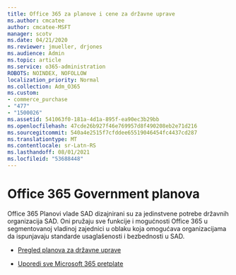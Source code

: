 ```yaml
---
title: Office 365 za planove i cene za državne uprave
ms.author: cmcatee
author: cmcatee-MSFT
manager: scotv
ms.date: 04/21/2020
ms.reviewer: jmueller, drjones
ms.audience: Admin
ms.topic: article
ms.service: o365-administration
ROBOTS: NOINDEX, NOFOLLOW
localization_priority: Normal
ms.collection: Adm_O365
ms.custom:
- commerce_purchase
- "477"
- "1500026"
ms.assetid: 541063f0-181a-4d1a-895f-ea90ec3b29bb
ms.openlocfilehash: 47cde26b927f46e769957d8f490208eb2e71d216
ms.sourcegitcommit: 540a4e2515f7cfddee65519046454fc4437cd287
ms.translationtype: MT
ms.contentlocale: sr-Latn-RS
ms.lasthandoff: 08/01/2021
ms.locfileid: "53688448"
---
```

# <a name="office-365-government-plans"></a>Office 365 Government planova

Office 365 Planovi vlade SAD dizajnirani su za jedinstvene potrebe državnih organizacija SAD. Oni pružaju sve funkcije i mogućnosti Office 365 u segmentovanoj vladinoj zajednici u oblaku koja omogućava organizacijama da ispunjavaju standarde usaglašenosti i bezbednosti u SAD.
  
- [Pregled planova za državne uprave](https://products.office.com/government/compare-office-365-government-plans)

- [Uporedi sve Microsoft 365 pretplate](https://products.office.com/business/compare-more-office-365-for-business-plans)
